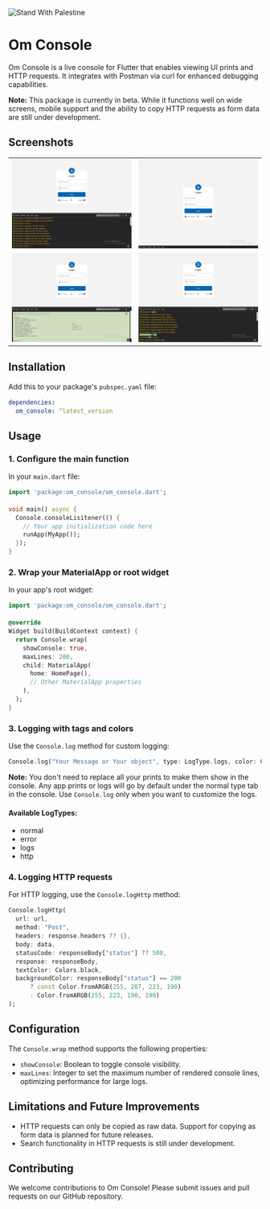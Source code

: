 ![Stand With Palestine](https://raw.githubusercontent.com/TheBSD/StandWithPalestine/main/banner-no-action.svg)

# Om Console

Om Console is a live console for Flutter that enables viewing UI prints and HTTP requests. It integrates with Postman via curl for enhanced debugging capabilities.

**Note:** This package is currently in beta. While it functions well on wide screens, mobile support and the ability to copy HTTP requests as form data are still under development.

## Screenshots

<table>
  <tr>
    <td><img src="https://raw.githubusercontent.com/omar0141/om_console/refs/heads/main/Screenshot1.jpg" alt="Om Console Screenshot 1"/></td>
    <td><img src="https://raw.githubusercontent.com/omar0141/om_console/refs/heads/main/Screenshot2.png" alt="Om Console Screenshot 2"/></td>
  </tr>
  <tr>
    <td><img src="https://raw.githubusercontent.com/omar0141/om_console/refs/heads/main/Screenshot3.png" alt="Om Console Screenshot 3"/></td>
    <td><img src="https://raw.githubusercontent.com/omar0141/om_console/refs/heads/main/Screenshot4.png" alt="Om Console Screenshot 4"/></td>
  </tr>
</table>

## Installation

Add this to your package's `pubspec.yaml` file:

```yaml
dependencies:
  om_console: ^latest_version
```

## Usage

### 1. Configure the main function

In your `main.dart` file:

```dart
import 'package:om_console/om_console.dart';

void main() async {
  Console.consoleLisitener(() {
    // Your app initialization code here
    runApp(MyApp());
  });
}
```

### 2. Wrap your MaterialApp or root widget

In your app's root widget:

```dart
import 'package:om_console/om_console.dart';

@override
Widget build(BuildContext context) {
  return Console.wrap(
    showConsole: true,
    maxLines: 200,
    child: MaterialApp(
      home: HomePage(),
      // Other MaterialApp properties
    ),
  );
}
```

### 3. Logging with tags and colors

Use the `Console.log` method for custom logging:

```dart
Console.log("Your Message or Your object", type: LogType.logs, color: Colors.amber)
```

**Note:** You don't need to replace all your prints to make them show in the console. Any app prints or logs will go by default under the normal type tab in the console. Use `Console.log` only when you want to customize the logs.

#### Available LogTypes:

- normal
- error
- logs
- http

### 4. Logging HTTP requests

For HTTP logging, use the `Console.logHttp` method:

```dart
Console.logHttp(
  url: url,
  method: "Post",
  headers: response.headers ?? {},
  body: data,
  statusCode: responseBody["status"] ?? 500,
  response: responseBody,
  textColor: Colors.black,
  backgroundColor: responseBody["status"] == 200
      ? const Color.fromARGB(255, 207, 223, 190)
      : Color.fromARGB(255, 223, 190, 190)
);
```

## Configuration

The `Console.wrap` method supports the following properties:

- `showConsole`: Boolean to toggle console visibility.
- `maxLines`: Integer to set the maximum number of rendered console lines, optimizing performance for large logs.

## Limitations and Future Improvements

- HTTP requests can only be copied as raw data. Support for copying as form data is planned for future releases.
- Search functionality in HTTP requests is still under development.

## Contributing

We welcome contributions to Om Console! Please submit issues and pull requests on our GitHub repository.

